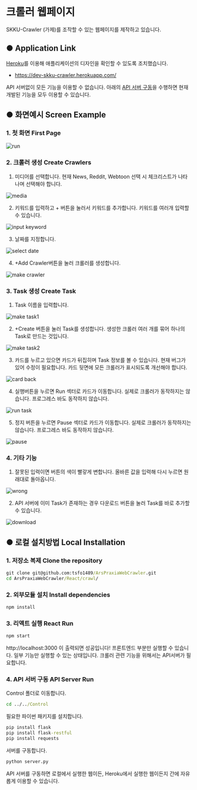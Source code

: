 # 크롤러 웹페이지

SKKU-Crawler (가제)를 조작할 수 있는 웹페이지를 제작하고 있습니다.

## ● Application Link

[Heroku](https://dashboard.heroku.com)를 이용해 애플리케이션의 디자인을 확인할 수 있도록 조치했습니다.

- https://dev-skku-crawler.herokuapp.com/

API 서버없이 모든 기능을 이용할 수 없습니다. 아래의 [API 서버 구동](#4-api-서버-구동-api-server-run)을 수행하면 현재 개발된 기능을 모두 이용할 수 있습니다.
## ● 화면예시 Screen Example

### 1. 첫 화면 First Page

![run](https://user-images.githubusercontent.com/41911523/132950496-64444391-cbab-4570-81a3-16a7f1f9ab90.PNG)


### 2. 크롤러 생성 Create Crawlers
1. 미디어를 선택합니다. 현재 News, Reddit, Webtoon 선택 시 체크리스트가 나타나며 선택해야 합니다. 

![media](https://user-images.githubusercontent.com/41911523/132950501-19a11c02-9b53-4cf7-aec8-15f22423bcf0.PNG)

2. 키워드를 입력하고 + 버튼을 눌러서 키워드를 추가합니다. 키워드를 여러개 입력할 수 있습니다.

![input keyword](https://user-images.githubusercontent.com/41911523/132950504-35c3109c-ea4c-4ac4-8984-d22876c2a7d6.PNG)

3. 날짜를 지정합니다.

![select date](https://user-images.githubusercontent.com/41911523/132950545-ec70f2a2-d748-44d8-8d6c-8b29e8a1be75.PNG)

4. +Add Crawler버튼을 눌러 크롤러를 생성합니다. 

![make crawler](https://user-images.githubusercontent.com/41911523/132950551-58fabb0e-01c5-49b0-83c7-8011bf768916.PNG)

### 3. Task 생성 Create Task
1. Task 이름을 입력합니다.

![make task1](https://user-images.githubusercontent.com/41911523/132950715-e6a3edd9-a2e5-4454-b79b-c7370d005e81.PNG)

2. +Create 버튼을 눌러 Task를 생성합니다. 생성한 크롤러 여러 개를 묶어 하나의 Task로 만드는 것입니다. 

![make task2](https://user-images.githubusercontent.com/41911523/132950717-4ae25776-06ac-40ca-a379-c4515fa19ccc.PNG)

3. 카드를 누르고 있으면 카드가 뒤집히며 Task 정보를 볼 수 있습니다. 현재 버그가 있어 수정이 필요합니다. 카드 뒷면에 모든 크롤러가 표시되도록 개선해야 합니다.

![card back](https://user-images.githubusercontent.com/41911523/132950721-7fecc7cd-3d8e-4d74-9f5c-314e88ddeff4.PNG)

4. 실행버튼을 누르면 Run 섹터로 카드가 이동합니다. 실제로 크롤러가 동작하지는 않습니다. 프로그레스 바도 동작하지 않습니다.

![run task](https://user-images.githubusercontent.com/41911523/132950729-9fb547b4-51c5-4dd2-a08e-3811a5255ba3.PNG)

5. 정지 버튼을 누르면 Pause 섹터로 카드가 이동합니다. 실제로 크롤러가 동작하지는 않습니다. 프로그레스 바도 동작하지 않습니다.

![pause](https://user-images.githubusercontent.com/41911523/132950731-bdb7eac8-8e52-4862-93b2-197ecdf03d28.PNG)

### 4. 기타 기능
1. 잘못된 입력이면 버튼의 색이 빨갛게 변합니다. 올바른 값을 입력해 다시 누르면 원래대로 돌아옵니다.

![wrong](https://user-images.githubusercontent.com/41911523/132951221-9f512477-b6eb-41b0-9c43-12b694147dd0.PNG)

2. API 서버에 이미 Task가 존재하는 경우 다운로드 버튼을 눌러 Task를 바로 추가할 수 있습니다.

![download](https://user-images.githubusercontent.com/41911523/132951278-d5e8da06-daed-4732-89aa-ac2ee6283411.PNG)

## ● 로컬 설치방법 Local Installation

### 1. 저장소 복제 Clone the repository

```cmd
git clone git@github.com:tsfo1489/ArsPraxiaWebCrawler.git
cd ArsPraxiaWebCrawler/React/crawl/

```

### 2. 외부모듈 설치 Install dependencies

```cmd
npm install 
```

### 3. 리액트 실행 React Run

```cmd
npm start
```

http://localhost:3000 이 출력되면 성공입니다! 프론트엔드 부분만 실행할 수 있습니다.
일부 기능만 실행할 수 있는 상태입니다. 크롤러 관련 기능을 위해서는 API서버가 필요합니다. 

### 4. API 서버 구동 API Server Run
Control 폴더로 이동합니다.
```cmd
cd ../../Control
```

필요한 파이썬 패키지를 설치합니다.
```cmd
pip install flask
pip install flask-restful
pip install requests
```

서버를 구동합니다.
```cmd
python server.py
```
API 서버를 구동하면 로컬에서 실행한 웹이든, Heroku에서 실행한 웹이든지 간에 자유롭게 이용할 수 있습니다.
